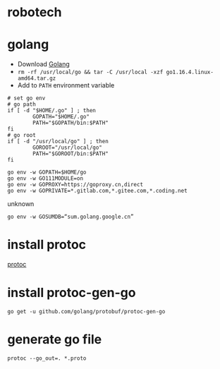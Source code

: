 # robotech

# golang
- Download [Golang](https://golang.org/dl/)
- `rm -rf /usr/local/go && tar -C /usr/local -xzf go1.16.4.linux-amd64.tar.gz`
- Add to `PATH` environment variable
```
# set go env
# go path
if [ -d "$HOME/.go" ] ; then
        GOPATH="$HOME/.go"
        PATH="$GOPATH/bin:$PATH"
fi
# go root
if [ -d "/usr/local/go" ] ; then
        GOROOT="/usr/local/go"
        PATH="$GOROOT/bin:$PATH"
fi

```

```
go env -w GOPATH=$HOME/go
go env -w GO111MODULE=on
go env -w GOPROXY=https://goproxy.cn,direct
go env -w GOPRIVATE=*.gitlab.com,*.gitee.com,*.coding.net
```

unknown
```
go env -w GOSUMDB=“sum.golang.google.cn”
```

# install protoc

[protoc](https://github.com/protocolbuffers/protobuf.git)


# install protoc-gen-go
```
go get -u github.com/golang/protobuf/protoc-gen-go
```

# generate go file
```
protoc --go_out=. *.proto
```